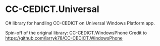 CC-CEDICT.Universal
======================

C# library for handling CC-CEDICT on Universal Windows Platform app.

Spin-off of the original library: CC-CEDICT.WindowsPhone
Credit to https://github.com/larryk78/CC-CEDICT.WindowsPhone
